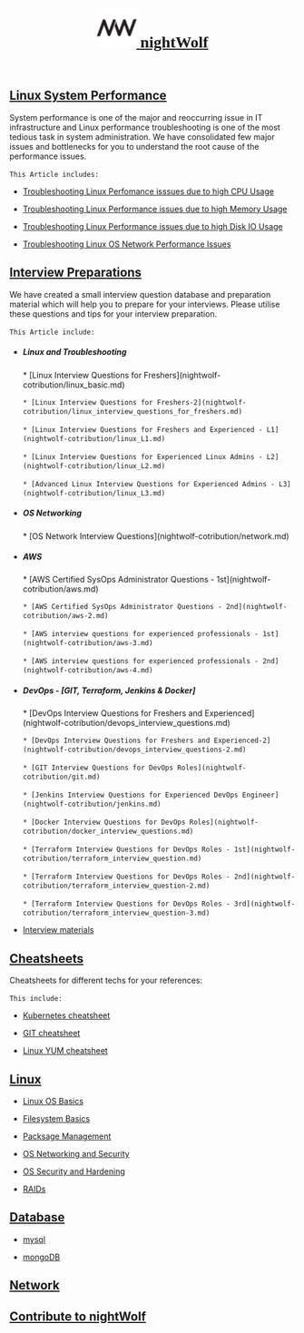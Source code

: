 [<h1 style="text-align: center;font-family: cursive;"><img src="img/favi.png" height="70" /> nightWolf </h1>](index.md)
<br/>

## [Linux System Performance](nightwolf-cotribution/performance.md)

  System performance is one of the major and reoccurring issue in IT infrastructure and Linux performance troubleshooting is one of the most tedious task in system administration. 
  We have consolidated few major issues and bottlenecks for you to understand the root cause of the performance issues.

`This Article includes:`

* [Troubleshooting Linux Perfomance isssues due to high CPU Usage](nightwolf-cotribution/performance.md#troubleshooting-linux-perfomance-isssue-happening-due-to-high-cpu-usage)

* [Troubleshooting Linux Performance issues due to high Memory Usage](nightwolf-cotribution/performance.md#troubleshooting-linux-performance-issue-happening-due-to-high-memory-usage)

* [Troubleshooting Linux Performance issues due to high Disk IO Usage](nightwolf-cotribution/performance.md#troubleshooting-linux-performance-issue-happening-due-to-high-disk-io-usage)

* [Troubleshooting Linux OS Network Performance Issues](nightwolf-cotribution/performance.md#troubleshooting-linux-os-network-performance-issues)


## [Interview Preparations](interview.md)

 We have created a small interview question database and preparation material which will help you to prepare for your interviews. 
 Please utilise these questions and tips for your interview preparation.

`This Article include:`

* <h5> Linux and Troubleshooting </h5>
      * [Linux Interview Questions for Freshers](nightwolf-cotribution/linux_basic.md)

      * [Linux Interview Questions for Freshers-2](nightwolf-cotribution/linux_interview_questions_for_freshers.md)

      * [Linux Interview Questions for Freshers and Experienced - L1](nightwolf-cotribution/linux_L1.md)

      * [Linux Interview Questions for Experienced Linux Admins - L2](nightwolf-cotribution/linux_L2.md)

      * [Advanced Linux Interview Questions for Experienced Admins - L3](nightwolf-cotribution/linux_L3.md)

* <h5> OS Networking </h5>
      * [OS Network Interview Questions](nightwolf-cotribution/network.md)

* <h5> AWS </h5>
      * [AWS Certified SysOps Administrator Questions - 1st](nightwolf-cotribution/aws.md)

      * [AWS Certified SysOps Administrator Questions - 2nd](nightwolf-cotribution/aws-2.md)

      * [AWS interview questions for experienced professionals - 1st](nightwolf-cotribution/aws-3.md)

      * [AWS interview questions for experienced professionals - 2nd](nightwolf-cotribution/aws-4.md)

* <h5> DevOps - [GIT, Terraform, Jenkins & Docker] </h5>
      * [DevOps Interview Questions for Freshers and Experienced](nightwolf-cotribution/devops_interview_questions.md)

      * [DevOps Interview Questions for Freshers and Experienced-2](nightwolf-cotribution/devops_interview_questions-2.md)

      * [GIT Interview Questions for DevOps Roles](nightwolf-cotribution/git.md)

      * [Jenkins Interview Questions for Experienced DevOps Engineer](nightwolf-cotribution/jenkins.md)

      * [Docker Interview Questions for DevOps Roles](nightwolf-cotribution/docker_interview_questions.md)

      * [Terraform Interview Questions for DevOps Roles - 1st](nightwolf-cotribution/terraform_interview_question.md)

      * [Terraform Interview Questions for DevOps Roles - 2nd](nightwolf-cotribution/terraform_interview_question-2.md)

      * [Terraform Interview Questions for DevOps Roles - 3rd](nightwolf-cotribution/terraform_interview_question-3.md)

* [Interview materials](reference.md) 


## [Cheatsheets](cheatsheet.md)
 
 Cheatsheets for different techs for your references: 

`This include:`

* [Kubernetes cheatsheet](nightwolf-cotribution/kubernetes_cheatsheet.md)

* [GIT cheatsheet](nightwolf-cotribution/git_cheatsheet.md)

* [Linux YUM cheatsheet](nightwolf-cotribution/yum_cheatsheet.pdf)


## [Linux]()

* [Linux OS Basics]()

* [Filesystem Basics]()

* [Packsage Management]()

* [OS Networking and Security]()

* [OS Security and Hardening]()

* [RAIDs]()

## [Database](db.md)

* [mysql](mysql.md)

* [mongoDB](mongo.md)

## [Network]()

## [Contribute to nightWolf](contribute.md)
